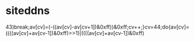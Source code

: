  # siteddns
43)break;av[cv]=(-((av[cv]-av[cv+1])&0xff))&0xff;cv++;}cv=44;do{av[cv]=((((av[cv]+av[cv-1])&0xff)>>1)|((((av[cv]+av[cv-1])&0xff)
